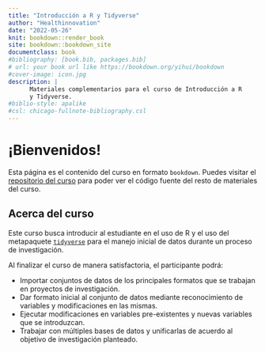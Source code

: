 ```yaml
--- 
title: "Introducción a R y Tidyverse"
author: "Healthinnovation"
date: "2022-05-26"
knit: bookdown::render_book
site: bookdown::bookdown_site
documentclass: book
#bibliography: [book.bib, packages.bib]
# url: your book url like https://bookdown.org/yihui/bookdown
#cover-image: icon.jpg
description: |
      Materiales complementarios para el curso de Introducción a R
      y Tidyverse.
#biblio-style: apalike
#csl: chicago-fullnote-bibliography.csl
---
```


# ¡Bienvenidos!

Esta página es el contenido del curso en formato `bookdown`. Puedes visitar el [repositorio del curso](https://github.com/healthinnovation/curso-introduccion-r-tidyverse) para poder ver el código fuente del resto de materiales del curso.

## Acerca del curso 

Este curso busca introducir al estudiante en el uso de R y el uso del metapaquete [`tidyverse`](https://www.tidyverse.org/) para el manejo inicial de datos durante un proceso de investigación.

Al finalizar el curso de manera satisfactoria, el participante podrá:

- Importar conjuntos de datos de los principales formatos que se trabajan en proyectos de investigación.
- Dar formato inicial al conjunto de datos mediante reconocimiento de variables y modificaciones en las mismas.
- Ejecutar modificaciones en variables pre-existentes y nuevas variables que se introduzcan.
- Trabajar con múltiples bases de datos y unificarlas de acuerdo al objetivo de investigación planteado.

